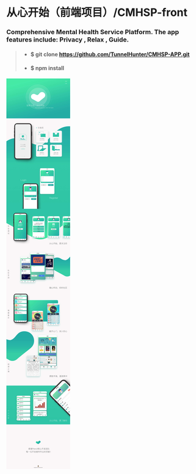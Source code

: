 # 从心开始（前端项目）/CMHSP-front

### Comprehensive Mental Health Service Platform. The app features include: Privacy , Relax , Guide.

> - #### $ git clone https://github.com/TunnelHunter/CMHSP-APP.git
> - #### $ npm install

<img src="./imgs/cmhsp-show.jpg" />
